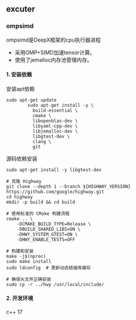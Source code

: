 ## excuter

### ompsimd

ompsimd是DeepX框架的cpu执行器进程

+ 采用OMP+SIMD加速tensor计算。
+ 使用了jemalloc内存池管理内存。


#### 1. 安装依赖

 安装apt依赖

```
sudo apt-get update
        sudo apt-get install -y \
          build-essential \
          cmake \
          libopenblas-dev \
          libyaml-cpp-dev \
          libjemalloc-dev \
          libgtest-dev \
          clang \
          git
```
 
源码依赖安装

```
sudo apt-get install -y libgtest-dev

# 克隆 Highway
git clone --depth 1 --branch ${HIGHWAY_VERSION} https://github.com/google/highway.git
cd highway
mkdir -p build && cd build

# 使用标准的 CMake 构建流程
cmake .. \
    -DCMAKE_BUILD_TYPE=Release \
    -DBUILD_SHARED_LIBS=ON \
    -DHWY_SYSTEM_GTEST=ON \
    -DHWY_ENABLE_TESTS=OFF

# 构建和安装
make -j$(nproc)
sudo make install
sudo ldconfig  # 更新动态链接库缓存

# 确保头文件正确安装
sudo cp -r ../hwy /usr/local/include/
```

#### 2. 开发环境

c++ 17

